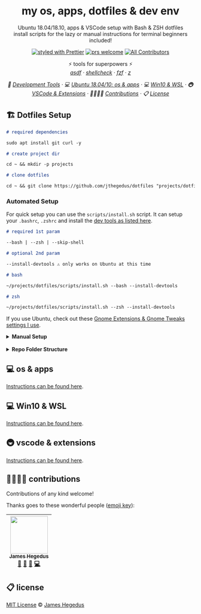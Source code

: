 <h1 align="center">my os, apps, dotfiles & dev env</h1>

<p align="center">Ubuntu 18.04/18.10, apps & VSCode setup with Bash & ZSH dotfiles<br/>install scripts for the lazy or manual instructions for terminal beginners included!</p>

<!-- badges -->

<p align="center">
  <a href="https://github.com/prettier/prettier"><img alt="styled with Prettier" src="https://img.shields.io/badge/code_style-prettier-ff69b4.svg?style=flat" /></a>
  <a href="http://makeapullrequest.com"><img alt="prs welcome" src="https://img.shields.io/badge/PRs-welcome-brightgreen.svg?style=flat" /></a>
  <a href="contribs"><img alt="All Contributors" src="https://img.shields.io/badge/all_contributors-1-orange.svg?style=flat" /></a>
</p>

<!-- some tools used -->

<p align="center">
    ⚡️ tools for superpowers ⚡️<br/>
    <em>
      <a href="https://github.com/asdf-vm/asdf">asdf</a>
      · <a href="https://github.com/koalaman/shellcheck">shellcheck</a>
      · <a href="https://github.com/junegunn/fzf">fzf</a>
      · <a href="https://github.com/rupa/z">z</a>
    </em>
</p>

<!-- toc -->

<p align="center">
    <em>
    🔧 <a href="./docs/dev-tools-manual.md">Development Tools</a>
    · 💻 <a href="./docs/ubuntu-1804.md">Ubuntu 18.04/10: os & apps</a>
    · 💻 <a href="./docs/windows-1809.md">Win10 & WSL</a>
    · 🚇 <a href="./docs/vscode.md">VSCode & Extensions</a>
    · 👨‍👨‍👧‍👦 <a href="#-contributions">Contributions</a>
    · 📋 <a href="#-license">License</a>
    </em>
</p>

## 🏗 Dotfiles Setup

```markdown
# required dependencies

sudo apt install git curl -y

# create project dir

cd ~ && mkdir -p projects

# clone dotfiles

cd ~ && git clone https://github.com/jthegedus/dotfiles "projects/dotfiles"
```

### Automated Setup

For quick setup you can use the `scripts/install.sh` script. It can setup your `.bashrc`, `.zshrc` and install the [dev tools as listed here](/docs/dev-tools-manual.md).

```markdown
# required 1st param

--bash | --zsh | --skip-shell

# optional 2nd param

--install-devtools ⚠️ only works on Ubuntu at this time
```

```markdown
# bash

~/projects/dotfiles/scripts/install.sh --bash --install-devtools

# zsh

~/projects/dotfiles/scripts/install.sh --zsh --install-devtools
```

If you use Ubuntu, check out these [Gnome Extensions & Gnome Tweaks settings I use](docs/ubuntu-1804.md#gnome-extensions).

<details>
<summary><b>Manual Setup</b></summary>
<br />
⚠️ before re-sourcing or rebooting you should complete the installation of the <a href="#development_tools">development tools</a> section as your shell now depends on some other tools.

#### bash

```markdown
# backup bashrc

mv ~/.bashrc ~/.bashrc.orig

# symlink bashrc

ln -sv ~/projects/dotfiles/bash/.bashrc_default ~/.bashrc_default
ln -sv ~/projects/dotfiles/bash/.bashrc ~/.bashrc

# add aliases (zsh uses a oh-my-zsh alias plugin)

ln -sv ~/projects/dotfiles/common/.aliases ~/.aliases
```

#### zsh

```markdown
# install oh-my-zsh

sh -c "\$(curl -fsSL https://raw.githubusercontent.com/robbyrussell/oh-my-zsh/master/tools/install.sh)"

# change default shell

chsh -s "\$(command -v zsh)"

# install zgen

sudo apt install git
git clone https://github.com/tarjoilija/zgen.git "\${HOME}/.zgen"

# backup zshrc

mv ~/.zshrc ~/.zshrc.orig

# symlink zshrc

ln -sv ~/projects/dotfiles/zsh/.zshrc_default ~/.zshrc_default
ln -sv ~/projects/dotfiles/zsh/.zshrc ~/.zshrc

# add fonts for powerline

cd ~ && git clone https://github.com/powerline/fonts.git --depth=1
fonts/install.sh
cd ~ && rm -rf fonts/
```

#### 🔧 Development Tools

[Instructions can be found here](/docs/dev-tools-manual.md).

</details>

<br />

<details>
<summary><b>Repo Folder Structure</b></summary>

This project assumes a local repository folder structure like the following:

```
~/projects
```

Where this `dotfiles` repo is cloned to `~/projects/`, resulting in `~/projects/dotfiles/`. If you wish to use a different folder structure, do a **search and replace** on `/projects`. Other Zsh install guides recommend putting the `/Dotfiles/` folder in your user Home folder `~/`

</details>

<h2 id="os-and-apps">💻 os & apps</h2>

[Instructions can be found here](/docs/ubuntu-1804.md).

<h2 id="win10-wsl">💻 Win10 & WSL</h2>

[Instructions can be found here](/docs/windows-1809.md).

<h2 id="vscode-extensions">🚇 vscode & extensions</h2>

[Instructions can be found here](/docs/vscode.md).

<h2 id="contribs">👨‍👨‍👧‍👦 contributions</h2>

Contributions of any kind welcome!

Thanks goes to these wonderful people ([emoji key](https://github.com/kentcdodds/all-contributors#emoji-key)):

<!-- ALL-CONTRIBUTORS-LIST:START - Do not remove or modify this section -->
<!-- prettier-ignore -->
| [<img src="https://avatars2.githubusercontent.com/u/20798510?v=4" width="100px;"/><br /><sub><b>James Hegedus</b></sub>](https://medium.com/@jthegedus)<br />[📖](https://github.com/jthegedus/dotfiles/commits?author=jthegedus "Documentation") [📝](#blog-jthegedus "Blogposts") [🎨](#design-jthegedus "Design") [💻](https://github.com/jthegedus/dotfiles/commits?author=jthegedus "Code") |
| :---: |

<!-- ALL-CONTRIBUTORS-LIST:END -->

<h2 id="license">📋 license</h2>

[MIT License](LICENSE) © [James Hegedus](https://github.com/jthegedus/)
